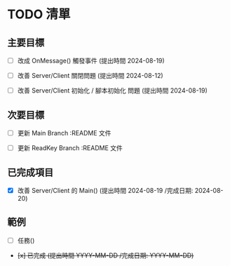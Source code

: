 # TODO 清單

## 主要目標

- [ ] 改成 OnMessage() 觸發事件 (提出時間 2024-08-19)
- [ ] 改善 Server/Client 關閉問題 (提出時間 2024-08-12)
- [ ] 改善 Server/Client 初始化 / 腳本初始化 問題 (提出時間 2024-08-19)

 

## 次要目標

- [ ] 更新 Main Branch :README 文件
- [ ] 更新 ReadKey Branch :README 文件


## 已完成項目

- [x] 改善 Server/Client 的 Main() (提出時間 2024-08-19 /完成日期: 2024-08-20)


## 範例

- [ ] 任務()
- ~~[x] 已完成 (提出時間 YYYY-MM-DD /完成日期: YYYY-MM-DD)~~